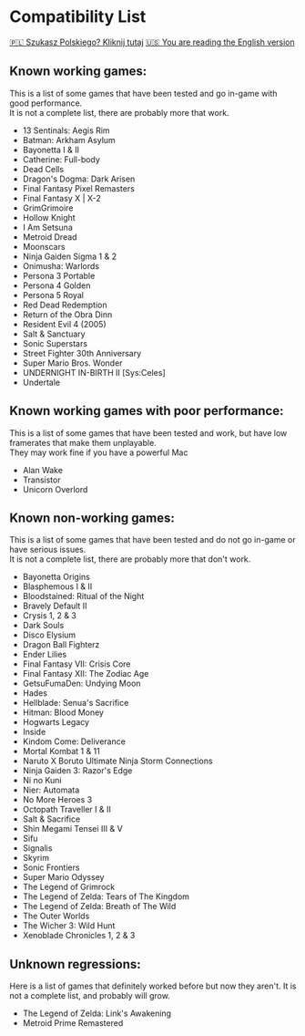 # Compatibility List

[🇵🇱 Szukasz Polskiego? Kliknij tutaj](Compatibility_pl_PL.md) [🇺🇸 You are reading the English version](Compatibility.md)

## Known working games: 
This is a list of some games that have been tested and go in-game with good performance.<br> It is not a complete list, there are probably more that work.

- 13 Sentinals: Aegis Rim 
- Batman: Arkham Asylum
- Bayonetta I & II
- Catherine: Full-body
- Dead Cells
- Dragon's Dogma: Dark Arisen
- Final Fantasy Pixel Remasters
- Final Fantasy X | X-2
- GrimGrimoire
- Hollow Knight
- I Am Setsuna
- Metroid Dread
- Moonscars
- Ninja Gaiden Sigma 1 & 2
- Onimusha: Warlords
- Persona 3 Portable
- Persona 4 Golden
- Persona 5 Royal
- Red Dead Redemption
- Return of the Obra Dinn
- Resident Evil 4 (2005)
- Salt & Sanctuary
- Sonic Superstars
- Street Fighter 30th Anniversary
- Super Mario Bros. Wonder
- UNDERNIGHT IN-BIRTH II [Sys:Celes]
- Undertale

## Known working games with poor performance:
This is a list of some games that have been tested and work, but have low framerates that make them unplayable.<br> They may work fine if you have a powerful Mac

- Alan Wake
- Transistor
- Unicorn Overlord

## Known non-working games:
This is a list of some games that have been tested and do not go in-game or have serious issues.<br> It is not a complete list, there are probably more that don't work.

- Bayonetta Origins
- Blasphemous I & II
- Bloodstained: Ritual of the Night
- Bravely Default II
- Crysis 1, 2 & 3
- Dark Souls
- Disco Elysium
- Dragon Ball Fighterz
- Ender Lilies
- Final Fantasy VII: Crisis Core
- Final Fantasy XII: The Zodiac Age 
- GetsuFumaDen: Undying Moon
- Hades
- Hellblade: Senua's Sacrifice
- Hitman: Blood Money
- Hogwarts Legacy
- Inside
- Kindom Come: Deliverance
- Mortal Kombat 1 & 11
- Naruto X Boruto Ultimate Ninja Storm Connections 
- Ninja Gaiden 3: Razor's Edge
- Ni no Kuni
- Nier: Automata
- No More Heroes 3
- Octopath Traveller I & II
- Salt & Sacrifice
- Shin Megami Tensei III & V
- Sifu
- Signalis
- Skyrim
- Sonic Frontiers
- Super Mario Odyssey
- The Legend of Grimrock
- The Legend of Zelda: Tears of The Kingdom
- The Legend of Zelda: Breath of The Wild
- The Outer Worlds
- The Wicher 3: Wild Hunt
- Xenoblade Chronicles 1, 2 & 3
  
## Unknown regressions:
Here is a list of games that definitely worked before but now they aren't. It is not a complete list, and probably will grow.

- The Legend of Zelda: Link's Awakening
- Metroid Prime Remastered
